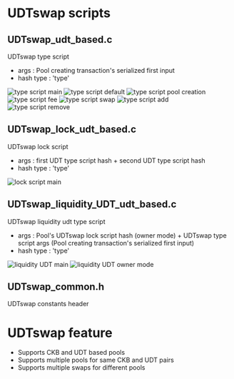 # UDTswap scripts

## UDTswap_udt_based.c 
UDTswap type script

- args : Pool creating transaction's serialized first input
- hash type : 'type'

![type script main](/UDTswap%20flow/captures/type/UDTswap%20type%20script%20main%20flow.png)
![type script default](/UDTswap%20flow/captures/type/UDTswap%20type%20script%20default%20check%20flow.png)
![type script pool creation](/UDTswap%20flow/captures/type/UDTswap%20type%20script%20pool%20creation%20check%20flow.png)
![type script fee](/UDTswap%20flow/captures/type/UDTswap%20type%20script%20fee%20check%20flow.png)
![type script swap](/UDTswap%20flow/captures/type/UDTswap%20type%20script%20swap%20check%20flow.png)
![type script add](/UDTswap%20flow/captures/type/UDTswap%20type%20script%20add%20liquidity%20flow.png)
![type script remove](/UDTswap%20flow/captures/type/UDTswap%20type%20script%20remove%20liquidity%20flow.png)

## UDTswap_lock_udt_based.c
UDTswap lock script

- args : first UDT type script hash + second UDT type script hash
- hash type : 'type'

![lock script main](/UDTswap%20flow/captures/lock/UDTswap%20lock%20script%20main%20flow.png)

## UDTswap_liquidity_UDT_udt_based.c
UDTswap liquidity udt type script

- args : Pool's UDTswap lock script hash (owner mode) + UDTswap type script args (Pool creating transaction's serialized first input)
- hash type : 'type'

![liquidity UDT main](/UDTswap%20flow/captures/liquidity%20udt/UDTswap%20liquidity%20UDT%20type%20script%20main%20flow.png)
![liquidity UDT owner mode](/UDTswap%20flow/captures/liquidity%20udt/UDTswap%20liquidity%20UDT%20type%20script%20owner%20mode%20liquidity%20check%20flow.png)

## UDTswap_common.h
UDTswap constants header

# UDTswap feature
- Supports CKB and UDT based pools
- Supports multiple pools for same CKB and UDT pairs
- Supports multiple swaps for different pools
